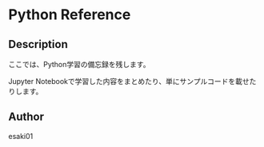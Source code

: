 # Python Reference

## Description

ここでは、Python学習の備忘録を残します。

Jupyter Notebookで学習した内容をまとめたり、単にサンプルコードを載せたりします。

## Author

esaki01
